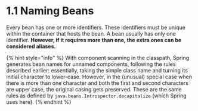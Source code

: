 # 1.1 Naming Beans

Every bean has one or more identifiers. These identifiers must be unique within the container that hosts the bean. A bean usually has only one identifier. **However, if it requires more than one, the extra ones can be considered aliases.**

{% hint style="info" %}
With component scanning in the classpath, Spring generates bean names for unnamed components, following the rules described earlier: essentially, taking the simple class name and turning its initial character to lower-case. However, in the \(unusual\) special case when there is more than one character and both the first and second characters are upper case, the original casing gets preserved. These are the same rules as defined by `java.beans.Introspector.decapitalize` \(which Spring uses here\).
{% endhint %}







